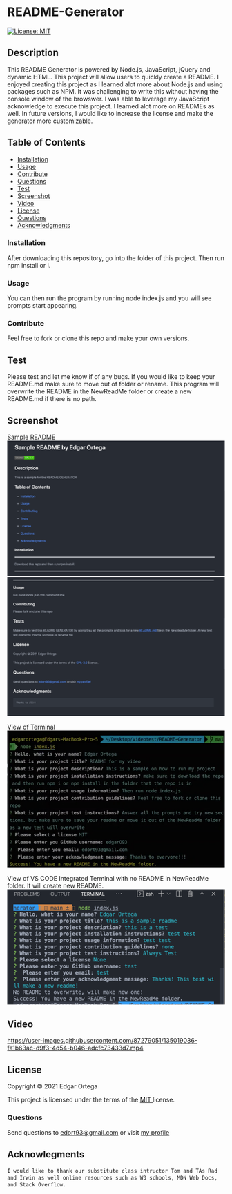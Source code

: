 # README-Generator

[![License: MIT](https://img.shields.io/badge/License-MIT-brightgreen.svg)](https://opensource.org/licenses/MIT)

## Description
This README Generator is powered by Node.js, JavaScript, jQuery and dynamic HTML. This project will allow users to quickly create a README. I enjoyed creating this project as I learned alot more about Node.js and using packages such as NPM. It was challenging to write this without having the console window of the browswer. I was able to leverage my JavaScript acknowledge to execute this project. I learned alot more on READMEs as well. In future versions, I would like to increase the license and make the generator more customizable. 

## Table of Contents

- [Installation](#installation)
- [Usage](#usage)
- [Contribute](#contribute)
- [Questions](#questions)
- [Test](#test)
- [Screenshot](#screenshot)
- [Video](#video)
- [License](#license)
- [Questions](#questions)
- [Acknowledgments](#acknowledgments)

### Installation
After downloading this repository, go into the folder of this project. Then run npm install or i.

### Usage
You can then run the program by running node index.js and you will see prompts start appearing.

### Contribute
Feel free to fork or clone this repo and make your own versions.

## Test
Please test and let me know if of any bugs. If you would like to keep your README.md make sure to move out of folder or rename. This program will overwrite the README in the NewReadMe folder or create a new README.md if there is no path.

## Screenshot 
Sample README
![plot](Images/top.png)
![plot](Images/bottom.png)

View of Terminal
![plot](Images/term.png)

View of VS CODE Integrated Terminal with no README in NewReadMe folder. It will create new README.
![plot](Images/integrated.png)

## Video
https://user-images.githubusercontent.com/87279051/135019036-fa1b63ac-d9f3-4d54-b046-adcfc73433d7.mp4


## License

Copyright &copy; 2021 Edgar Ortega

This project is licensed under the terms of the <a href="https://opensource.org/licenses/MIT" target= "_blank" > MIT </a> license.

### Questions

Send questions to edort93@gmail.com or visit <a href="https://github.com/edgarO93" target= "_blank" >my profile </a><br>

## Acknowlegments

```
I would like to thank our substitute class intructor Tom and TAs Rad and Irwin as well online resources such as W3 schools, MDN Web Docs, and Stack Overflow.
```
